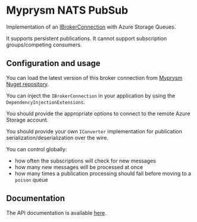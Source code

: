 ﻿# Myprysm NATS PubSub

Implementation of an [IBrokerConnection](../../../abstractions/Myprysm.PubSub.Abstractions/README.md)
with Azure Storage Queues.

It supports persistent publications. It cannot support subscription groups/competing consumers.

## Configuration and usage

You can load the latest version of this broker connection
from [Myprysm Nuget repository](https://baget.myprysm.fr/packages/myprysm.pubsub.azurestoragequeue).

You can inject the `IBrokerConnection` in your application by using the `DependencyInjectionExtensions`.

You should provide the appropriate options to connect to the remote Azure Storage account.

You should provide your own `IConverter` implementation for publication serialization/deserialization over the wire.

You can control globally:
* how often the subscriptions will check for new messages
* how many new messages will be processed at once
* how many times a publication processing should fail before moving to a `poison` queue

## Documentation

The API documentation is available [here](documentation/index.md).
